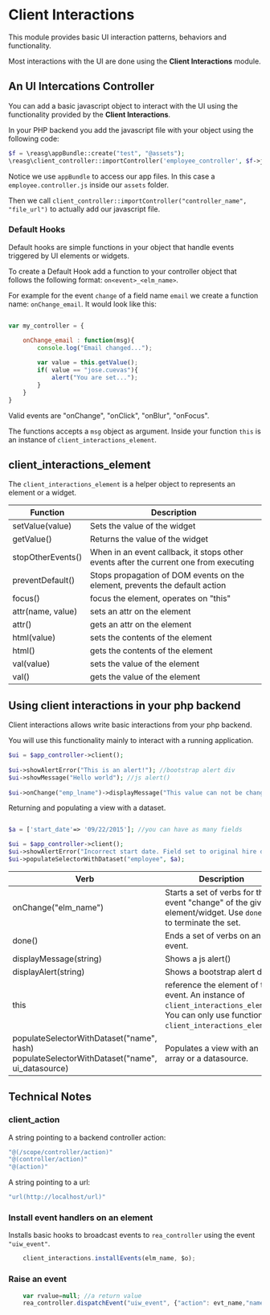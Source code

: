 # Client Interactions #

This module provides basic UI interaction patterns, behaviors and functionality.

Most interactions with the UI are done using the <b>Client Interactions</b> module.

## An UI Intercations Controller ##

You can add a basic javascript object to interact with the UI using the functionality provided by the <b>Client Interactions</b>.

In your PHP backend you add the javascript file with your object using the following code:

```php
$f = \reasg\appBundle::create("test", "@assets");
\reasg\client_controller::importController('employee_controller', $f->js->child('employee.controller.js')->url);		
```
Notice we use ```appBundle``` to access our app files. In this case a ```employee.controller.js``` inside our ```assets``` folder.

Then we call ```client_controller::importController("controller_name", "file_url")``` to actually add our javascript file.

### Default Hooks ###

Default hooks are simple functions in your object that handle events triggered by UI elements or widgets.

To create a Default Hook add a function to your controller object that follows the following format: ```on<event>_<elm_name>```.

For example for the event ```change``` of a field name ```email``` we create a function name: ```onChange_email```. It would look like this:

```js

var my_controller = {

	onChange_email : function(msg){
		console.log("Email changed...");
	
		var value = this.getValue();
		if( value == "jose.cuevas"){
			alert("You are set...");
		}
	}
}
```


Valid events are "onChange", "onClick", "onBlur", "onFocus".

The functions accepts a ```msg``` object as argument. Inside your function ```this``` is an instance of ```client_interactions_element```.


## client_interactions_element ##

The ```client_interactions_element``` is a helper object to represents an element or a widget.

| Function | Description |
| -------- | ----------- |
| setValue(value) | Sets the value of the widget |
| getValue() | Returns the value of the widget |
| stopOtherEvents() | When in an event callback, it stops other events after the current one from executing |
| preventDefault() | Stops propagation of DOM events on the element, prevents the default action |
| focus() | focus the element, operates on "this" |
| attr(name, value) | sets an attr on the element |
| attr() | gets an attr on the element |
| html(value) | sets the contents of the element |
| html() | gets the contents of the element |
| val(value) | sets the value of the element |
| val() | gets the value of the element |

## Using client interactions in your php backend ##

Client interactions allows write basic interactions from your php backend.

You will use this functionality mainly to interact with a running application.

```php
$ui = $app_controller->client();
		
$ui->showAlertError("This is an alert!"); //bootstrap alert div
$ui->showMessage("Hello world"); //js alert()
		
$ui->onChange("emp_lname")->displayMessage("This value can not be changed")->this->focus()->done();
```

Returning and populating a view with a dataset.
```php

$a = ['start_date'=> '09/22/2015']; //you can have as many fields

$ui = $app_controller->client();
$ui->showAlertError("Incorrect start date. Field set to original hire date.");
$ui->populateSelectorWithDataset("employee", $a);
```

| Verb | Description |
| ---- | ----------- |
| onChange("elm_name") | Starts a set of verbs for the event "change" of the given element/widget. Use ```done()``` to terminate the set. |
| done() | Ends a set of verbs on an event. |
| displayMessage(string) | Shows a js alert() |
| displayAlert(string) | Shows a bootstrap alert div |
| this | reference the element of this event. An instance of ```client_interactions_element```. You can only use functions of ```client_interactions_element```. |
| populateSelectorWithDataset("name", hash) populateSelectorWithDataset("name", ui_datasource) | Populates a view with an array or a datasource. |

## Technical Notes ##

### client_action ###

A string pointing to a backend controller action:
```js
"@(/scope/controller/action)"
"@(controller/action)"
"@(action)"
```
A string pointing to a url:
```js
"url(http://localhost/url)"
```

### Install event handlers on an element ###
Installs basic hooks to broadcast events to ```rea_controller``` using the event ```"uiw_event"```.
```js
	client_interactions.installEvents(elm_name, $o);
```

### Raise an event ###
```js
	var rvalue=null; //a return value
	rea_controller.dispatchEvent("uiw_event", {"action": evt_name,"name": elm_name, "event": e, "node": $o, "rvalue":rvalue} );
```

